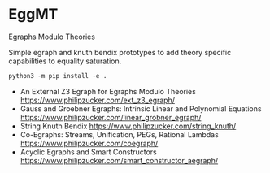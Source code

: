 # EggMT

Egraphs Modulo Theories

Simple egraph and knuth bendix prototypes to add theory specific capabilities to equality saturation.

```python
python3 -m pip install -e .
```

- An External Z3 Egraph for Egraphs Modulo Theories <https://www.philipzucker.com/ext_z3_egraph/>
- Gauss and Groebner Egraphs: Intrinsic Linear and Polynomial Equations <https://www.philipzucker.com/linear_grobner_egraph/>
- String Knuth Bendix <https://www.philipzucker.com/string_knuth/>
- Co-Egraphs: Streams, Unification, PEGs, Rational Lambdas <https://www.philipzucker.com/coegraph/>
- Acyclic Egraphs and Smart Constructors <https://www.philipzucker.com/smart_constructor_aegraph/>
